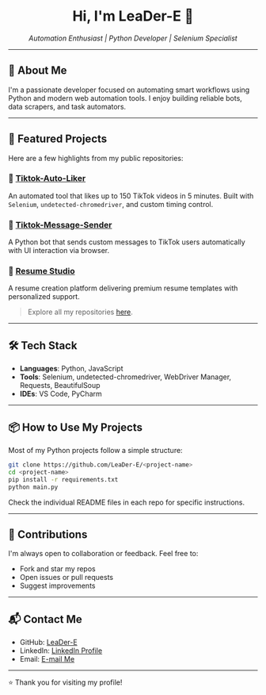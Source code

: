 <!---
LeaDer-E/LeaDer-E is a ✨ special ✨ repository because its `README.md` (this file) appears on your GitHub profile.
You can click the Preview link to take a look at your changes.
--->


<h1 align="center">Hi, I'm LeaDer-E 👋</h1>

<p align="center">
  <em>Automation Enthusiast | Python Developer | Selenium Specialist</em>
</p>

---

## 🧠 About Me

I'm a passionate developer focused on automating smart workflows using Python and modern web automation tools. I enjoy building reliable bots, data scrapers, and task automators.

---

## 🚀 Featured Projects

Here are a few highlights from my public repositories:

### 🔹 [Tiktok-Auto-Liker](https://github.com/LeaDer-E/Tiktok-Auto-Liker)
An automated tool that likes up to 150 TikTok videos in 5 minutes. Built with `Selenium`, `undetected-chromedriver`, and custom timing control.

### 🔹 [Tiktok-Message-Sender](https://github.com/LeaDer-E/Tiktok-Message-Sender)
A Python bot that sends custom messages to TikTok users automatically with UI interaction via browser.

### 🔹 [Resume Studio](https://github.com/LeaDer-E/Resume-Studio)
A resume creation platform delivering premium resume templates with personalized support.

> Explore all my repositories [here](https://github.com/LeaDer-E?tab=repositories).

---

## 🛠️ Tech Stack

- **Languages**: Python, JavaScript
- **Tools**: Selenium, undetected-chromedriver, WebDriver Manager, Requests, BeautifulSoup
- **IDEs**: VS Code, PyCharm

---

## 📦 How to Use My Projects

Most of my Python projects follow a simple structure:

```bash
git clone https://github.com/LeaDer-E/<project-name>
cd <project-name>
pip install -r requirements.txt
python main.py
```

Check the individual README files in each repo for specific instructions.

---

## 🤝 Contributions

I'm always open to collaboration or feedback. Feel free to:

- Fork and star my repos
- Open issues or pull requests
- Suggest improvements

---

## 📬 Contact Me

- GitHub: [LeaDer-E](https://github.com/LeaDer-E)
- LinkedIn: [LinkedIn Profile](https://www.linkedin.com/in/leader-e)
- Email: [E-mail Me](Eslaam.Mustafa@Gmail.com)

---

⭐️ Thank you for visiting my profile!
